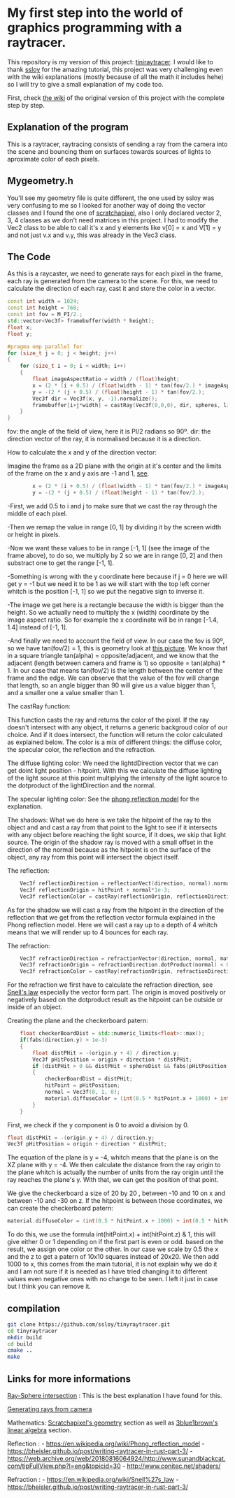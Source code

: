 # My first step into the world of graphics programming with a raytracer.

This repository is my version of this project: [tiniraytracer](https://github.com/ssloy/tinyraytracer/wiki). I would like to thank [ssloy](https://github.com/ssloy) for the amazing tutorial, this project was very challenging even with the wiki explanations (mostly because of all the math it includes hehe) so I will try to give a small explanation of my code too.

First, check [the wiki](https://github.com/ssloy/tinyraytracer/wiki) of the original version of this project with the complete step by step.
 
## Explanation of the program
 
This is a raytracer, raytracing consists of sending a ray from the camera into the scene and bouncing them on surfaces towards sources of lights to aproximate color of each pixels. 

## Mygeometry.h

You'll see my geometry file is quite different, the one used by ssloy was very confusing to me so I looked for another way of doing the vector classes and I found the one of [scratchapixel](https://www.scratchapixel.com/index.html), also I only declared vector 2, 3, 4 classes as we don't need matrices in this project. I had to modify the Vec2 class to be able to call it's x and y elements like v[0] = x and V[1] = y and not just v.x and v.y, this was already in the Vec3 class.

## The Code

As this is a raycaster, we need to generate rays for each pixel in the frame, each ray is generated from the camera to the scene.
For this, we need to calculate the direction of each ray, cast it and store the color in a vector.

```c++
const int width = 1024;
const int height = 768;
const int fov = M_PI/2.;
std::vector<Vec3f> framebuffer(width * height);
float x;
float y;

#pragma omp parallel for
for (size_t j = 0; j < height; j++)
{
    for (size_t i = 0; i < width; i++)
    {
        float imageAspectRatio = width / (float)height;
        x = (2 * (i + 0.5) / (float)width - 1) * tan(fov/2.) * imageAspectRatio;
        y = -(2 * (j + 0.5) / (float)height - 1) * tan(fov/2.);
        Vec3f dir = Vec3f(x, y, -1).normalize();
        framebuffer[i+j*width] = castRay(Vec3f(0,0,0), dir, spheres, lights);
    }
}
```
fov: the angle of the field of view, here it is PI/2 radians so 90º.
dir: the direction vector of the ray, it is normalised because it is a direction.

How to calculate the x and y of the direction vector: 

Imagine the frame as a 2D plane with the origin at it's center and the limits of the frame on the x and y axis are -1 and 1, [see](https://www.scratchapixel.com/images/ray-tracing-camera/cambasic.png?). 

```c++
        x = (2 * (i + 0.5) / (float)width - 1) * tan(fov/2.) * imageAspectRatio;
        y = -(2 * (j + 0.5) / (float)height - 1) * tan(fov/2.);
```
-First, we add 0.5 to i and j to make sure that we cast the ray through the middle of each pixel.

-Then we remap the value in range [0, 1] by dividing it by the screen width or height in pixels.

-Now we want these values to be in range [-1, 1] (see the image of the frame above), to do so, we multiply by 2 so we are in range [0, 2] and then substract one to get the range [-1, 1].

-Something is wrong with the y coordinate here because if j = 0 here we will get y = -1 but we need it to be 1 as we will start with the top left corner whitch is the position [-1, 1] so we put the negative sign to inverse it.

-The image we get here is a rectangle because the width is bigger than the height. So we actually need to multiply the x (width) coordinate by the image aspect ratio. So for example the x coordinate will be in range [-1.4, 1.4] instead of [-1, 1].

-And finally we need to account the field of view. In our case the fov is 90º, so we have tan(fov/2) = 1, this is geometry look at [this picture](https://www.scratchapixel.com/images/ray-tracing-camera/camprofile.png?).
We know that in a square triangle tan(alpha) = opposite/adjacent, and we know that the adjacent (length between camera and frame is 1) so opposite = tan(alpha) * 1. In our case that means tan(fov/2) is the length between the center of the frame 
and the edge. We can observe that the value of the fov will change that length, so an angle bigger than 90 will give us a value bigger than 1, and a smaller one a value smaller than 1.

The castRay function:

This function casts the ray and returns the color of the pixel.
If the ray doesn't intersect with any object, it returns a generic backgroud color of our choice.
And if it does intersect, the function will return the color calculated as explained below.
The color is a mix of different things: the diffuse color, the specular color, the reflection and the refraction.

The diffuse lighting color:
We need the lightdDirection vector that we can get doint light position - hitpoint.
With this we calculate the diffuse lighting of the light source at this point multiplying the intensity of the light source to the dotproduct of the lightDirection and the normal.

The specular lighting color:
See the [phong reflection model](https://en.wikipedia.org/wiki/Phong_reflection_model) for the explanation. 

The shadows:
What we do here is we take the hitpoint of the ray to the object and and cast a ray from that point to the light to see if it intersects with any object before reaching the light source, if it does, we skip that light source.
The origin of the shadow ray is moved with a small offset in the direction of the normal because as the hitpoint is on the surface of the object, any ray from this point will intersect the object itself.   

The reflection:

```c++
    Vec3f reflectionDirection = reflectionVect(direction, normal).normalize();
    Vec3f reflectionOrigin = hitPoint + normal*1e-3;
    Vec3f reflectionColor = castRay(reflectionOrigin, reflectionDirection, spheres, lights, depth + 1);
```
As for the shadow we will cast a ray from the hitpoint in the direction of the reflection that we get from the reflection vector formula explained in the Phong reflection model.
Here we will cast a ray up to a depth of 4 whitch means that we will render up to 4 bounces for each ray.

The refraction:

```c++
    Vec3f refractionDirection = refractionVector(direction, normal, material.refractiveIndex).normalize();
    Vec3f refractionOrigin = refractionDirection.dotProduct(normal) < 0 ? hitPoint - normal*1.e-3 : hitPoint + normal*1e-3;
    Vec3f refractionColor = castRay(refractionOrigin, refractionDirection, spheres, lights, depth + 1);
```
For the refraction we first have to calculate the refraction direction, see [Snell's law](https://en.wikipedia.org/wiki/Snell%27s_law) especially the vector form part.
The origin is moved positively or negatively based on the dotproduct result as the hitpoint can be outside or inside of an object.

Creating the plane and the checkerboard patern:

```c++
    float checkerBoardDist = std::numeric_limits<float>::max();
    if(fabs(direction.y) > 1e-3)                                    
    {
        float distPHit = -(origin.y + 4) / direction.y;             
        Vec3f pHitPosition = origin + direction * distPHit;         
        if (distPHit > 0 && distPHit < sphereDist && fabs(pHitPosition.x) < 10 && pHitPosition.z < -10 && pHitPosition.z > -30)
        {
            checkerBoardDist = distPHit;
            hitPoint = pHitPosition;
            normal = Vec3f(0, 1, 0);
            material.diffuseColor = (int(0.5 * hitPoint.x + 1000) + int(0.5 * hitPoint.z)) & 1 ? Vec3f(.3, .3, .3) : Vec3f(.3, .2, .1);
        }
    }
```
First, we check if the y component is 0 to avoid a division by 0.

```c++
float distPHit = -(origin.y + 4) / direction.y;             
Vec3f pHitPosition = origin + direction * distPHit;         
```
The equation of the plane is y = -4, whitch means that the plane is on the XZ plane with y = -4.
We then calculate the distance from the ray origin to the plane whitch is actually the number of units from the ray origin until the ray reaches the plane's y.
With that, we can get the position of that point.

We give the checkerboard a size of 20 by 20 , between -10 and 10 on x and between -10 and -30 on z.
If the hitpoint is between those coordinates, we can create the checkerboard patern:
```c++
material.diffuseColor = (int(0.5 * hitPoint.x + 1000) + int(0.5 * hitPoint.z)) & 1 ? Vec3f(.3, .3, .3) : Vec3f(.3, .2, .1);        
```
To do this, we use the formula int(hitPoint.x) + int(hitPoint.z) & 1, this will give either 0 or 1 depending on if the first part is even or odd. based on the result, we assign one color or the other.
In our case we scale by 0.5 the x and the z to get a patern of 10x10 squares instead of 20x20.
We then add 1000 to x, this comes from the main tutorial, it is not explain why we do it and I am not sure if it is needed as I have tried changing it to different values even negative ones with no change to be seen.
I left it just in case but I think you can remove it.

## compilation
```sh
git clone https://github.com/ssloy/tinyraytracer.git
cd tinyraytracer
mkdir build
cd build
cmake ..
make
```

## Links for more informations

[Ray-Sphere intersection](https://www.scratchapixel.com/lessons/3d-basic-rendering/minimal-ray-tracer-rendering-simple-shapes/ray-sphere-intersection.html) : This is the best explanation I have found for this.  

[Generating rays from camera](https://www.scratchapixel.com/lessons/3d-basic-rendering/ray-tracing-generating-camera-rays/generating-camera-rays.html)

Mathematics: [Scratchapixel's geometry](https://www.scratchapixel.com/lessons/mathematics-physics-for-computer-graphics/geometry/points-vectors-and-normals.html) section as well as [3blue1brown's linear algebra](https://www.3blue1brown.com/topics/linear-algebra) section.

Reflection : - https://en.wikipedia.org/wiki/Phong_reflection_model
             - https://bheisler.github.io/post/writing-raytracer-in-rust-part-3/
             - https://web.archive.org/web/20180816064924/http://www.sunandblackcat.com/tipFullView.php?l=eng&topicid=30
             - http://www.conitec.net/shaders/

Refraction : - https://en.wikipedia.org/wiki/Snell%27s_law
             - https://bheisler.github.io/post/writing-raytracer-in-rust-part-3/
